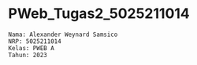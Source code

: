 # PWeb_Tugas2_5025211014

```
Nama: Alexander Weynard Samsico
NRP: 5025211014
Kelas: PWEB A
Tahun: 2023
```

